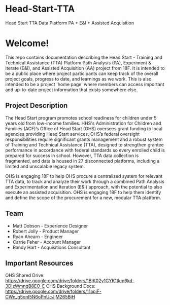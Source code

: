 # Head-Start-TTA
Head Start TTA Data Platform PA + E&amp;I + Assisted Acquisition 

# Welcome!
This repo contains documentation describing the Head Start - Training and Technical Assistance (TTA) Platform Path Analysis (PA), Experiment & Iterate (E&I), and Assisted Acquisition (AA) project from 18F. It is intended to be a public place where project participants can keep track of the overall project goals, progress to date, and learnings as we work. This is also intended to be a project 'home page' where members can access important and up-to-date project information that exists somewhere else.

## Project Description

The Head Start program promotes school readiness for children under 5 years old from low-income families. HHS's Administration for Children and Families (ACF)’s Office of Head Start (OHS) oversees grant funding to local agencies providing Head Start services. OHS’s federal oversight responsibilities require significant grants management and a robust system of Training and Technical Assistance (TTA), designed to strengthen grantee performance in accordance with federal standards so every enrolled child is prepared for success in school. However, TTA data collection is fragmented, and data is housed in 27 disconnected platforms, including a limited and unscalable legacy system.

OHS is engaging 18F to help OHS procure a centralized system for relevant TTA data, to track and analyze their work through a combined Path Analysis and Experimentation and Iteration (E&I) approach, with the potential to also execute an assisted acquisition. OHS is engaging 18F to help them identify and define the scope of the procurement for a new, modular TTA platform. 

## Team

- Matt Dobson - Experience Designer
- Robert Jolly - Product Manager
- Ryan Ahearn - Engineer
- Carrie Feher - Account Manager
- Randy Hart - Acquisitions Consultant

## Important Resources

OHS Shared Drive: https://drive.google.com/drive/folders/1BIK02y1GYK1tkm6kd-3DIzWmnqB8EO-E
OHS Background Docs: https://drive.google.com/drive/folders/11apiF-CWn_g5onI5N6oPnUcJjM265BjH


